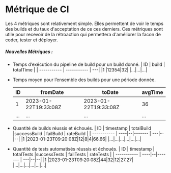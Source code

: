 # Métrique de CI

Les 4 métriques sont relativement simple. Elles permettent de voir le temps des builds et du taux d'acceptation de ce ces derniers.
Ces métriques sont utile pour recevoir de la rétroaction qui permettera d'améliorer la facon de coder, tester et déployer.


##### Nouvelles Métriques :

- Temps d’exécution du pipeline de build pour un build donné.
    | ID | build | totalTime |
    | ----------- | ----------- | ---|
    |1         |12354|32|
    |...|...|...|


- Temps moyen pour l’ensemble des builds pour une période donnée.

    | ID | fromDate | toDate | avgTime |
    | ----------- | ----------- | ---| --- |
    |1         |2023-01-22T19:33:08Z|2023-01-22T19:33:08Z| 36
    |...|...|...|...|

- Quantité de builds réussis et échoués.
    | ID | timestamp | totalBuild |successBuild | failBuild | rateBuild |
    | ----------- | ----|--|------- | ---|--|--|
    |1         |2023-01-23T09:20:08Z|12|8|4|66.66|
    |...|...|...|...|...|...|

- Quantité de tests automatisés réussis et échoués.
    | ID | timestamp | totalTests |successTests | failTests | rateTests |
    | ----------- | ----|--|------- | ---|--|--|
    |1         |2023-01-23T09:20:08Z|44|32|12|27.27|
    |...|...|...|...|...|...|
